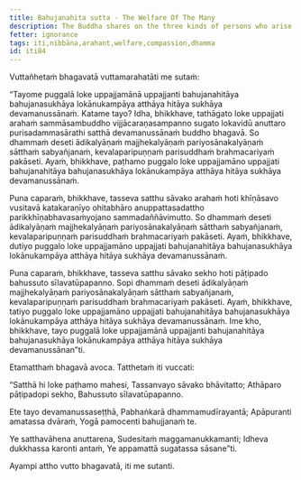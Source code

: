 ```yaml
---
title: Bahujanahita sutta - The Welfare Of The Many
description: The Buddha shares on the three kinds of persons who arise in the world for the welfare of the many - 1.) the Tathāgata, 2.) the Arahant, and 3.) the trainee.
fetter: ignorance
tags: iti,nibbāna,arahant,welfare,compassion,dhamma
id: iti84
---
```


Vuttañhetaṁ bhagavatā vuttamarahatāti me sutaṁ:

“Tayome puggalā loke uppajjamānā uppajjanti bahujanahitāya bahujanasukhāya lokānukampāya atthāya hitāya sukhāya devamanussānaṁ. Katame tayo? Idha, bhikkhave, tathāgato loke uppajjati arahaṁ sammāsambuddho vijjācaraṇasampanno sugato lokavidū anuttaro purisadammasārathi satthā devamanussānaṁ buddho bhagavā. So dhammaṁ deseti ādikalyāṇaṁ majjhekalyāṇaṁ pariyosānakalyāṇaṁ sātthaṁ sabyañjanaṁ, kevalaparipuṇṇaṁ parisuddhaṁ brahmacariyaṁ pakāseti. Ayaṁ, bhikkhave, paṭhamo puggalo loke uppajjamāno uppajjati bahujanahitāya bahujanasukhāya lokānukampāya atthāya hitāya sukhāya devamanussānaṁ.

Puna caparaṁ, bhikkhave, tasseva satthu sāvako arahaṁ hoti khīṇāsavo vusitavā katakaraṇīyo ohitabhāro anuppattasadattho parikkhīṇabhavasaṁyojano sammadaññāvimutto. So dhammaṁ deseti ādikalyāṇaṁ majjhekalyāṇaṁ pariyosānakalyāṇaṁ sātthaṁ sabyañjanaṁ, kevalaparipuṇṇaṁ parisuddhaṁ brahmacariyaṁ pakāseti. Ayaṁ, bhikkhave, dutiyo puggalo loke uppajjamāno uppajjati bahujanahitāya bahujanasukhāya lokānukampāya atthāya hitāya sukhāya devamanussānaṁ.

Puna caparaṁ, bhikkhave, tasseva satthu sāvako sekho hoti pāṭipado bahussuto sīlavatūpapanno. Sopi dhammaṁ deseti ādikalyāṇaṁ majjhekalyāṇaṁ pariyosānakalyāṇaṁ sātthaṁ sabyañjanaṁ, kevalaparipuṇṇaṁ parisuddhaṁ brahmacariyaṁ pakāseti. Ayaṁ, bhikkhave, tatiyo puggalo loke uppajjamāno uppajjati bahujanahitāya bahujanasukhāya lokānukampāya atthāya hitāya sukhāya devamanussānaṁ. Ime kho, bhikkhave, tayo puggalā loke uppajjamānā uppajjanti bahujanahitāya bahujanasukhāya lokānukampāya atthāya hitāya sukhāya devamanussānan”ti.

Etamatthaṁ bhagavā avoca. Tatthetaṁ iti vuccati:

“Satthā hi loke paṭhamo mahesi,
Tassanvayo sāvako bhāvitatto;
Athāparo pāṭipadopi sekho,
Bahussuto sīlavatūpapanno.

Ete tayo devamanussaseṭṭhā,
Pabhaṅkarā dhammamudīrayantā;
Apāpuranti amatassa dvāraṁ,
Yogā pamocenti bahujjanaṁ te.

Ye satthavāhena anuttarena,
Sudesitaṁ maggamanukkamanti;
Idheva dukkhassa karonti antaṁ,
Ye appamattā sugatassa sāsane”ti.

Ayampi attho vutto bhagavatā, iti me sutanti.
